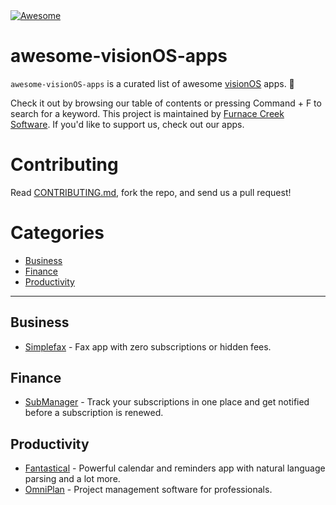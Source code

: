<a href="https://awesome.re">
    <img src="https://awesome.re/badge.svg" alt="Awesome">
</a>

# awesome-visionOS-apps

`awesome-visionOS-apps` is a curated list of awesome [visionOS](https://developer.apple.com/visionos/) apps. 🥽 

Check it out by browsing our table of contents or pressing Command + F to search for a keyword. This project is maintained by [Furnace Creek Software](https://furnacecreek.org). If you'd like to support us, check out our apps.

# Contributing

Read [CONTRIBUTING.md](https://github.com/furnacecreek/awesome-visionOS-apps/blob/master/CONTRIBUTING.md), fork the repo, and send us a pull request!

# Categories

- [Business](#business)
- [Finance](#finance)
- [Productivity](#productivity)

---

## Business

- [Simplefax](https://furnacecreek.org/simplefax/vision) - Fax app with zero subscriptions or hidden fees.

## Finance

- [SubManager](https://getsubmanager.app/) - Track your subscriptions in one place and get notified before a subscription is renewed.

## Productivity

- [Fantastical](https://flexibits.com/blog/2023/08/sneaking-a-peek-at-fantastical-on-apple-vision-pro/) - Powerful calendar and reminders app with natural language parsing and a lot more.
- [OmniPlan](https://www.omnigroup.com/blog/omniplan-coming-to-apple-vision-pro) - Project management software for professionals.
